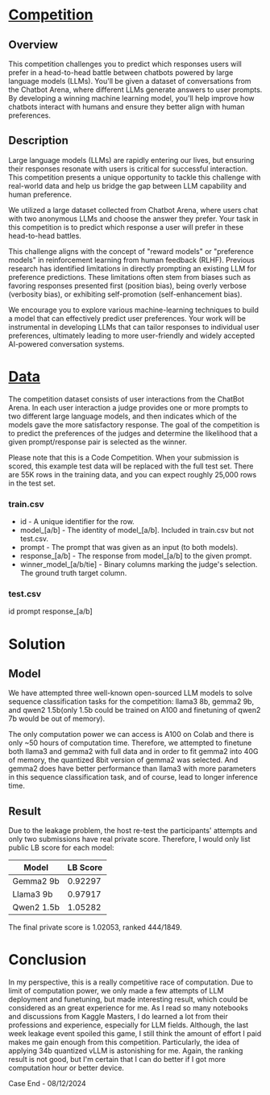 # [Competition](https://www.kaggle.com/competitions/lmsys-chatbot-arena)
## Overview
This competition challenges you to predict which responses users will prefer in a head-to-head battle between chatbots powered by large language models (LLMs). You'll be given a dataset of conversations from the Chatbot Arena, where different LLMs generate answers to user prompts. By developing a winning machine learning model, you'll help improve how chatbots interact with humans and ensure they better align with human preferences.

## Description
Large language models (LLMs) are rapidly entering our lives, but ensuring their responses resonate with users is critical for successful interaction. This competition presents a unique opportunity to tackle this challenge with real-world data and help us bridge the gap between LLM capability and human preference.

We utilized a large dataset collected from Chatbot Arena, where users chat with two anonymous LLMs and choose the answer they prefer. Your task in this competition is to predict which response a user will prefer in these head-to-head battles.

This challenge aligns with the concept of "reward models" or "preference models" in reinforcement learning from human feedback (RLHF). Previous research has identified limitations in directly prompting an existing LLM for preference predictions. These limitations often stem from biases such as favoring responses presented first (position bias), being overly verbose (verbosity bias), or exhibiting self-promotion (self-enhancement bias).

We encourage you to explore various machine-learning techniques to build a model that can effectively predict user preferences. Your work will be instrumental in developing LLMs that can tailor responses to individual user preferences, ultimately leading to more user-friendly and widely accepted AI-powered conversation systems.

# [Data](https://www.kaggle.com/competitions/lmsys-chatbot-arena/data)
The competition dataset consists of user interactions from the ChatBot Arena. In each user interaction a judge provides one or more prompts to two different large language models, and then indicates which of the models gave the more satisfactory response. The goal of the competition is to predict the preferences of the judges and determine the likelihood that a given prompt/response pair is selected as the winner.

Please note that this is a Code Competition. When your submission is scored, this example test data will be replaced with the full test set. There are 55K rows in the training data, and you can expect roughly 25,000 rows in the test set.

### train.csv

* id - A unique identifier for the row.
* model_[a/b] - The identity of model_[a/b]. Included in train.csv but not test.csv.
* prompt - The prompt that was given as an input (to both models).
* response_[a/b] - The response from model_[a/b] to the given prompt.
* winner_model_[a/b/tie] - Binary columns marking the judge's selection. The ground truth target column.

### test.csv

id
prompt
response_[a/b]


# Solution
## Model
We have attempted three well-known open-sourced LLM models to solve sequence classification tasks for the competition: llama3 8b, gemma2 9b, and qwen2 1.5b(only 1.5b could be trained on A100 and finetuning of qwen2 7b would be out of memory).

The only computation power we can access is A100 on Colab and there is only ~50 hours of computation time. Therefore, we attempted to finetune both llama3 and gemma2 with full data and in order to fit gemma2 into 40G of memory, the quantized 8bit version of gemma2 was selected. And gemma2 does have better performance than llama3 with more parameters in this sequence classification task, and of course, lead to longer inference time.

## Result
Due to the leakage problem, the host re-test the participants' attempts and only two submissions have real private score. Therefore, I would only list public LB score for each model:

|Model      |LB Score|
|-----------|--------|
|Gemma2 9b  |0.92297 |
|Llama3 9b  |0.97917 |
|Qwen2 1.5b |1.05282 |

The final private score is 1.02053, ranked 444/1849.

# Conclusion
In my perspective, this is a really competitive race of computation. Due to limit of computation power, we only made a few attempts of LLM deployment and funetuning, but made interesting result, which could be considered as an great experience for me. As I read so many notebooks and discussions from Kaggle Masters, I do learned a lot from their professions and experience, especially for LLM fields. Although, the last week leakage event spoiled this game, I still think the amount of effort I paid makes me gain enough from this competition. Particularly, the idea of applying 34b quantized vLLM is astonishing for me. Again, the ranking result is not good, but I'm certain that I can do better if I got more computation hour or better device.

Case End - 08/12/2024